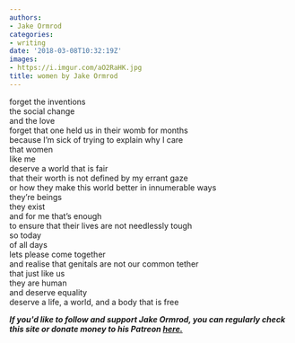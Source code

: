 ```yaml
---
authors:
- Jake Ormrod
categories:
- writing
date: '2018-03-08T10:32:19Z'
images:
- https://i.imgur.com/aO2RaHK.jpg
title: women by Jake Ormrod
---
```

forget the inventions  
the social change  
and the love  
forget that one held us in their womb for months  
because I’m sick of trying to explain why I care  
that women<br> 
like me  
deserve a world that is fair  
that their worth is not defined by my errant gaze  
or how they make this world better in innumerable ways  
they’re beings  
they exist  
and for me that’s enough  
to ensure that their lives are not needlessly tough  
so today  
of all days  
lets please come together  
and realise that genitals are not our common tether  
that just like us  
they are human  
and deserve equality  
deserve a life, a world, and a body that is free  


_**If you'd like to follow and support Jake Ormrod, you can regularly check this site or donate money to his Patreon [here.](https://www.patreon.com/JakeOrmrod "")**_